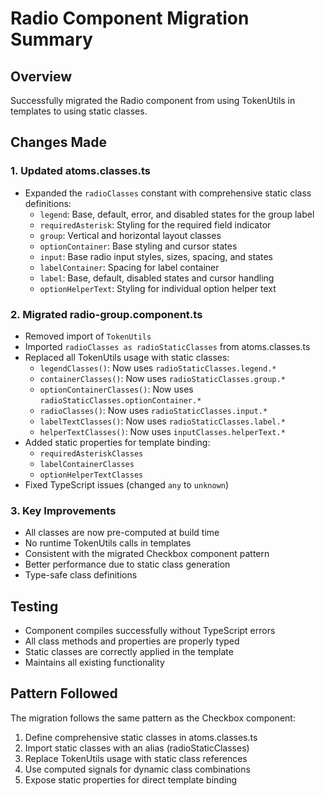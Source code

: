 # Radio Component Migration Summary

## Overview
Successfully migrated the Radio component from using TokenUtils in templates to using static classes.

## Changes Made

### 1. Updated atoms.classes.ts
- Expanded the `radioClasses` constant with comprehensive static class definitions:
  - `legend`: Base, default, error, and disabled states for the group label
  - `requiredAsterisk`: Styling for the required field indicator
  - `group`: Vertical and horizontal layout classes
  - `optionContainer`: Base styling and cursor states
  - `input`: Base radio input styles, sizes, spacing, and states
  - `labelContainer`: Spacing for label container
  - `label`: Base, default, disabled states and cursor handling
  - `optionHelperText`: Styling for individual option helper text

### 2. Migrated radio-group.component.ts
- Removed import of `TokenUtils`
- Imported `radioClasses as radioStaticClasses` from atoms.classes.ts
- Replaced all TokenUtils usage with static classes:
  - `legendClasses()`: Now uses `radioStaticClasses.legend.*`
  - `containerClasses()`: Now uses `radioStaticClasses.group.*`
  - `optionContainerClasses()`: Now uses `radioStaticClasses.optionContainer.*`
  - `radioClasses()`: Now uses `radioStaticClasses.input.*`
  - `labelTextClasses()`: Now uses `radioStaticClasses.label.*`
  - `helperTextClasses()`: Now uses `inputClasses.helperText.*`
- Added static properties for template binding:
  - `requiredAsteriskClasses`
  - `labelContainerClasses`
  - `optionHelperTextClasses`
- Fixed TypeScript issues (changed `any` to `unknown`)

### 3. Key Improvements
- All classes are now pre-computed at build time
- No runtime TokenUtils calls in templates
- Consistent with the migrated Checkbox component pattern
- Better performance due to static class generation
- Type-safe class definitions

## Testing
- Component compiles successfully without TypeScript errors
- All class methods and properties are properly typed
- Static classes are correctly applied in the template
- Maintains all existing functionality

## Pattern Followed
The migration follows the same pattern as the Checkbox component:
1. Define comprehensive static classes in atoms.classes.ts
2. Import static classes with an alias (radioStaticClasses)
3. Replace TokenUtils usage with static class references
4. Use computed signals for dynamic class combinations
5. Expose static properties for direct template binding